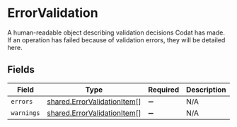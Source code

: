 # ErrorValidation

A human-readable object describing validation decisions Codat has made. If an operation has failed because of validation errors, they will be detailed here.


## Fields

| Field                                                                             | Type                                                                              | Required                                                                          | Description                                                                       |
| --------------------------------------------------------------------------------- | --------------------------------------------------------------------------------- | --------------------------------------------------------------------------------- | --------------------------------------------------------------------------------- |
| `errors`                                                                          | [shared.ErrorValidationItem](../../../sdk/models/shared/errorvalidationitem.md)[] | :heavy_minus_sign:                                                                | N/A                                                                               |
| `warnings`                                                                        | [shared.ErrorValidationItem](../../../sdk/models/shared/errorvalidationitem.md)[] | :heavy_minus_sign:                                                                | N/A                                                                               |